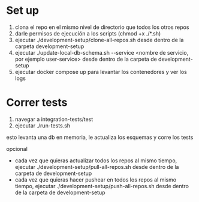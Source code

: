 # Set up

1. clona el repo en el mismo nivel de directorio que todos los otros repos
2. darle permisos de ejecución a los scripts (chmod +x ./*.sh)
3. ejecutar ./development-setup/clone-all-repos.sh desde dentro de la carpeta development-setup
4. ejecutar ./update-local-db-schema.sh --service <nombre de servicio, por ejemplo user-service> desde dentro de la carpeta de development-setup
5. ejecutar docker compose up para levantar los contenedores y ver los logs

# Correr tests

1. navegar a integration-tests/test
2. ejecutar ./run-tests.sh

esto levanta una db en memoria, le actualiza los esquemas y corre los tests

opcional
- cada vez que quieras actualizar todos los repos al mismo tiempo, ejecutar ./development-setup/pull-all-repos.sh desde dentro de la carpeta de development-setup
- cada vez que quieras hacer pushear en todos los repos al mismo tiempo, ejecutar ./development-setup/push-all-repos.sh desde dentro de la carpeta de development-setup


